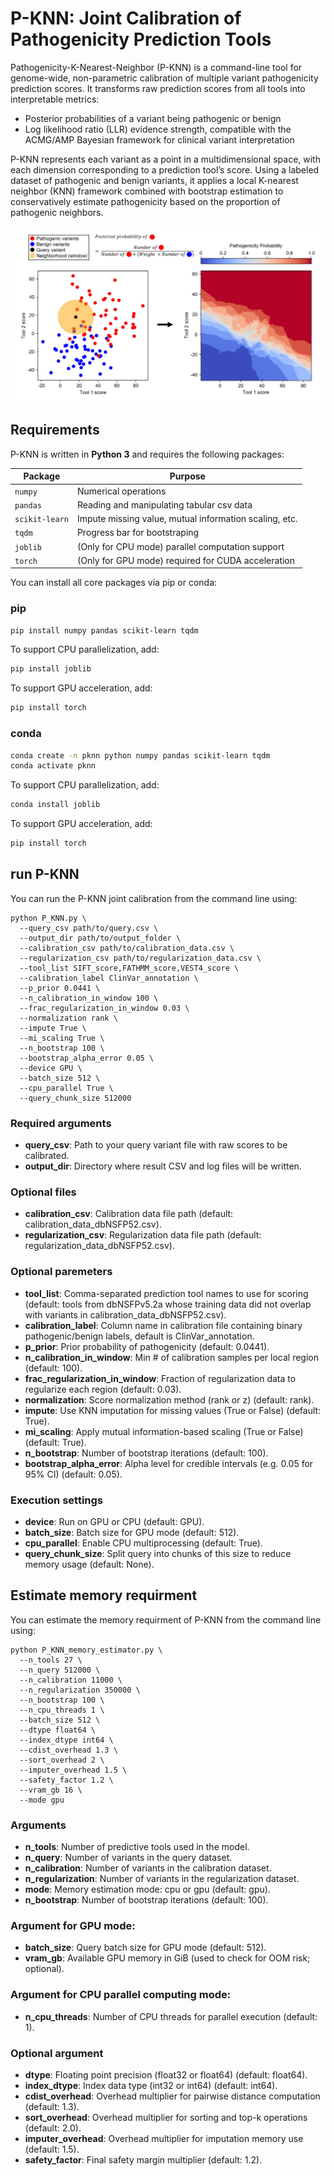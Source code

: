 # P-KNN: Joint Calibration of Pathogenicity Prediction Tools
Pathogenicity-K-Nearest-Neighbor (P-KNN) is a command-line tool for genome-wide, non-parametric calibration of multiple variant pathogenicity prediction scores. It transforms raw prediction scores from all tools into interpretable metrics:
- Posterior probabilities of a variant being pathogenic or benign
- Log likelihood ratio (LLR) evidence strength, compatible with the ACMG/AMP Bayesian framework for clinical variant interpretation

P-KNN represents each variant as a point in a multidimensional space, with each dimension corresponding to a prediction tool’s score. Using a labeled dataset of pathogenic and benign variants, it applies a local K-nearest neighbor (KNN) framework combined with bootstrap estimation to conservatively estimate pathogenicity based on the proportion of pathogenic neighbors.

![Calibration Concept](https://github.com/Brandes-Lab/P-KNN/blob/main/Calibration_concept.jpg)

## Requirements
P-KNN is written in **Python 3** and requires the following packages:

| Package        | Purpose                                                  |
|----------------|----------------------------------------------------------|
| `numpy`        | Numerical operations                                     |
| `pandas`       | Reading and manipulating tabular csv data                |
| `scikit-learn` | Impute missing value, mutual information scaling, etc.   |
| `tqdm`         | Progress bar for bootstraping                            |
| `joblib`       | (Only for CPU mode) parallel computation support         |
| `torch`        | (Only for GPU mode) required for CUDA acceleration       |

You can install all core packages via pip or conda:

### pip
```bash
pip install numpy pandas scikit-learn tqdm
```
To support CPU parallelization, add:
```bash
pip install joblib
```
To support GPU acceleration, add:
```bash
pip install torch
```

### conda
```bash
conda create -n pknn python numpy pandas scikit-learn tqdm
conda activate pknn
```
To support CPU parallelization, add:
```bash
conda install joblib
```
To support GPU acceleration, add:
```bash
pip install torch
```

## run P-KNN
You can run the P-KNN joint calibration from the command line using:
```
python P_KNN.py \
  --query_csv path/to/query.csv \
  --output_dir path/to/output_folder \
  --calibration_csv path/to/calibration_data.csv \
  --regularization_csv path/to/regularization_data.csv \
  --tool_list SIFT_score,FATHMM_score,VEST4_score \
  --calibration_label ClinVar_annotation \
  --p_prior 0.0441 \
  --n_calibration_in_window 100 \
  --frac_regularization_in_window 0.03 \
  --normalization rank \
  --impute True \
  --mi_scaling True \
  --n_bootstrap 100 \
  --bootstrap_alpha_error 0.05 \
  --device GPU \
  --batch_size 512 \
  --cpu_parallel True \
  --query_chunk_size 512000
```
### Required arguments
- **query_csv**: Path to your query variant file with raw scores to be calibrated.
- **output_dir**: Directory where result CSV and log files will be written.
### Optional files
- **calibration_csv**: Calibration data file path (default: calibration_data_dbNSFP52.csv).
- **regularization_csv**: Regularization data file path (default: regularization_data_dbNSFP52.csv).
### Optional paremeters
- **tool_list**: Comma-separated prediction tool names to use for scoring (default: tools from dbNSFPv5.2a whose training data did not overlap with variants in calibration_data_dbNSFP52.csv).
- **calibration_label**: Column name in calibration file containing binary pathogenic/benign labels, default is ClinVar_annotation.
- **p_prior**: Prior probability of pathogenicity (default: 0.0441).
- **n_calibration_in_window**: Min # of calibration samples per local region (default: 100).
- **frac_regularization_in_window**: Fraction of regularization data to regularize each region (default: 0.03).
- **normalization**: Score normalization method (rank or z) (default: rank).
- **impute**: Use KNN imputation for missing values (True or False) (default: True).
- **mi_scaling**: Apply mutual information-based scaling (True or False) (default: True).
- **n_bootstrap**: Number of bootstrap iterations (default: 100).
- **bootstrap_alpha_error**: Alpha level for credible intervals (e.g. 0.05 for 95% CI) (default: 0.05).
### Execution settings
- **device**: Run on GPU or CPU (default: GPU).
- **batch_size**: Batch size for GPU mode (default: 512).
- **cpu_parallel**: Enable CPU multiprocessing (default: True).
- **query_chunk_size**: Split query into chunks of this size to reduce memory usage (default: None).

## Estimate memory requirment
You can estimate the memory requirment of P-KNN from the command line using:
```
python P_KNN_memory_estimator.py \
  --n_tools 27 \
  --n_query 512000 \
  --n_calibration 11000 \
  --n_regularization 350000 \
  --n_bootstrap 100 \
  --n_cpu_threads 1 \
  --batch_size 512 \
  --dtype float64 \
  --index_dtype int64 \
  --cdist_overhead 1.3 \
  --sort_overhead 2 \
  --imputer_overhead 1.5 \
  --safety_factor 1.2 \
  --vram_gb 16 \
  --mode gpu
```
### Arguments
- **n_tools**: Number of predictive tools used in the model.
- **n_query**: Number of variants in the query dataset.
- **n_calibration**: Number of variants in the calibration dataset.
- **n_regularization**: Number of variants in the regularization dataset.
- **mode**: Memory estimation mode: cpu or gpu (default: gpu).
- **n_bootstrap**: Number of bootstrap iterations (default: 100).
### Argument for GPU mode:
- **batch_size**: Query batch size for GPU mode (default: 512).
- **vram_gb**: Available GPU memory in GiB (used to check for OOM risk; optional).
### Argument for CPU parallel computing mode:
- **n_cpu_threads**: Number of CPU threads for parallel execution (default: 1).

### Optional argument
- **dtype**: Floating point precision (float32 or float64) (default: float64).
- **index_dtype**: Index data type (int32 or int64) (default: int64).
- **cdist_overhead**: Overhead multiplier for pairwise distance computation (default: 1.3).
- **sort_overhead**: Overhead multiplier for sorting and top-k operations (default: 2.0).
- **imputer_overhead**: Overhead multiplier for imputation memory use (default: 1.5).
- **safety_factor**: Final safety margin multiplier (default: 1.2).
